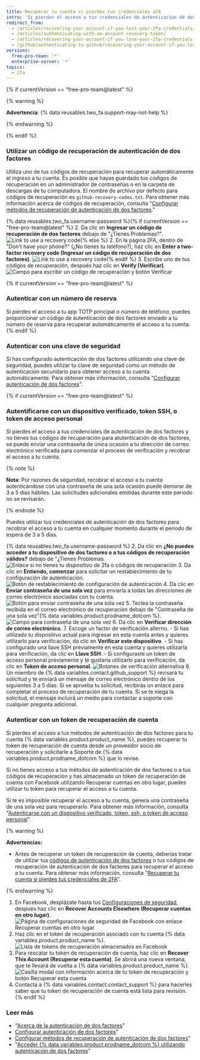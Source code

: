 ```yaml
---
title: Recuperar tu cuenta si pierdes tus credenciales 2FA
intro: 'Si pierdes el acceso a tus credenciales de autenticación de dos factores, puedes utilizar tus códigos de recuperación, o cualquier otra opción de recuperación, para recuperar el acceso a tu cuenta.'
redirect_from:
  - /articles/recovering-your-account-if-you-lost-your-2fa-credentials/
  - /articles/authenticating-with-an-account-recovery-token/
  - /articles/recovering-your-account-if-you-lose-your-2fa-credentials
  - /github/authenticating-to-github/recovering-your-account-if-you-lose-your-2fa-credentials
versions:
  free-pro-team: '*'
  enterprise-server: '*'
topics:
  - 2fa
---
```

{% if currentVersion == "free-pro-team@latest" %}

{% warning %}

**Advertencia**: {% data reusables.two_fa.support-may-not-help %}

{% endwarning %}

{% endif %}

### Utilizar un código de recuperación de autenticación de dos factores

Utiliza uno de tus códigos de recuperación para recuperar automáticamente el ingreso a tu cuenta. Es posible que hayas guardado tus códigos de recuperación en un administrador de contraseñas o en la carpeta de descargas de tu computadora. El nombre de archivo por defecto para códigos de recuperación es `github-recovery-codes.txt`. Para obtener más información acerca de códigos de recuperación, consulta "[Configurar métodos de recuperación de autenticación de dos factores](/articles/configuring-two-factor-authentication-recovery-methods#downloading-your-two-factor-authentication-recovery-codes)."

{% data reusables.two_fa.username-password %}{% if currentVersion == "free-pro-team@latest" %}
2. Da clic en **Ingresar un código de recuperación de dos factores** debajo de "¿Tienes Problemas?". ![Link to use a recovery code](/assets/images/help/2fa/2fa-recovery-code-link.png){% else %}
2. En la página 2FA, dentro de "Don't have your phone?" (¿No tienes tu teléfono?), haz clic en **Enter a two-factor recovery code (Ingresar un código de recuperación de dos factores)**. ![Link to use a recovery code](/assets/images/help/2fa/2fa_recovery_dialog_box.png){% endif %}
3. Escribe uno de tus códigos de recuperación, después haz clic en **Verify (Verificar)**. ![Campo para escribir un código de recuperación y botón Verificar](/assets/images/help/2fa/2fa-type-verify-recovery-code.png)

{% if currentVersion == "free-pro-team@latest" %}
### Autenticar con un número de reserva

Si pierdes el acceso a tu app TOTP principal o número de teléfono, puedes proporcionar un código de autenticación de dos factores enviado a tu número de reserva para recuperar automáticamente el acceso a tu cuenta.
{% endif %}

### Autenticar con una clave de seguridad

Si has configurado autenticación de dos factores utilizando una clave de seguridad, puedes utilizar tu clave de seguridad como un método de autenticación secundario para obtener acceso a tu cuenta automáticamente. Para obtener más información, consulta "[Configurar autenticación de dos factores](/articles/configuring-two-factor-authentication#configuring-two-factor-authentication-using-a-security-key)".

{% if currentVersion == "free-pro-team@latest" %}
### Autentificarse con un dispositivo verificado, token SSH, o token de acceso personal
Si pierdes el acceso a tus credenciales de autenticación de dos factores y no tienes tus códigos de recuperación para atutenticación de dos factores, se puede enviar una contraseña de única ocasión a tu dirección de correo electrónico verificada para comenzar el proceso de verificación y recobrar el acceso a tu cuenta.

{% note %}

**Nota**: Por razones de seguridad, recobrar el acceso a tu cuenta autenticándose con una contraseña de una sola ocasión puede demorar de 3 a 5 días hábiles. Las solicitudes adicionales emitidas durante este periodo no se revisarán.

{% endnote %}

Puedes utilizar tus credenciales de autenticación de dos factores para recobrar el acceso a tu cuenta en cualquier momento durante el periodo de espera de 3 a 5 días.

{% data reusables.two_fa.username-password %}
2. Da clic en **¿No puedes acceder a tu dispositivo de dos factores o a tus códigos de recuperación válidos?** debajo de "¿Tienes Problemas ![Enlace si no tienes tu dispositivo de 2fa o códigos de recuperación](/assets/images/help/2fa/no-access-link.png)
3. Da clic en **Entiendo, comenzar** para solicitar un restablecimiento de tu configuración de autenticación. ![Botón de restablecimiento de configuración de autenticación](/assets/images/help/2fa/reset-auth-settings.png)
4. Da clic en **Enviar contraseña de una sola vez** para enviarla a todas las direcciones de correo electrónico asociadas con tu cuenta. ![Botón para enviar contraseña de una sola vez](/assets/images/help/2fa/send-one-time-password.png)
5. Teclea la contraseña recibida en el correo electrónico de recuperación debajo de "Contraseña de una sola vez"{% data variables.product.prodname_dotcom %}. ![Campo para contraseña de una sola vez](/assets/images/help/2fa/one-time-password-field.png)
6. Da clic en **Verificar dirección de correo electrónico**.
7. Escoge un factor de verificación alterno.
    - Si has utilizado tu dispositivo actual para ingresar en esta cuenta antes y quieres utilizarlo para verificación, da clic en **Verificar este dispositivo**.
    - Si has configurado una llave SSH previamente en esta cuenta y quieres utilizarla para verificación, da clic en **Llave SSH**.
    - Si configuraste un token de acceso personal previamente y te gustaría utilizarlo para verificación, da clic en **Token de acceso personal**. ![Botones de verificación alternativa](/assets/images/help/2fa/alt-verifications.png)
8. Un miembro de {% data variables.contact.github_support %} revisará tu solicitud y te enviará un mensaje de correo electrónico dentro de los siguientes 3 a 5 días. Si se aprueba tu solicitud, recibirás un enlace para completar el proceso de recuperación de tu cuenta. Si se te niega la solicitud, el mensaje incluirá un medio para contactar a soporte con cualquier pregunta adicional.

### Autenticar con un token de recuperación de cuenta

Si pierdes el acceso a tus métodos de autenticación de dos factores para tu cuenta {% data variables.product.product_name %}, puedes recuperar tu token de recuperación de cuenta desde un proveedor socio de recuperación y solicitarle a Soporte de {% data variables.product.prodname_dotcom %} que lo revise.

Si no tienes acceso a tus métodos de autenticación de dos factores o a tus códigos de recuperación y has almacenado un token de recuperación de cuenta con Facebook utilizando Recuperar cuentas en otro lugar, puedes utilizar tu token para recuperar el acceso a tu cuenta.

Si te es imposible recuperar el acceso a tu cuenta, genera una contraseña de una sola vez para recuperarlo. Para obtener más información, consulta "[Autenticarse con un dispositivo verificado, token, ssh, o token de acceso personal](#authenticating-with-a-verified-device-ssh-token-or-personal-access-token)".

{% warning %}

**Advertencias:**
- Antes de recuperar un token de recuperación de cuenta, deberías tratar de utilizar tus [códigos de autenticación de dos factores](/articles/accessing-github-using-two-factor-authentication) o tus códigos de recuperación de autenticación de dos factores para recuperar el acceso a tu cuenta. Para obtener más información, consulta "[Recuperar tu cuenta si pierdes tus credenciales de 2FA](/articles/recovering-your-account-if-you-lose-your-2fa-credentials)".

{% endwarning %}

1. En Facebook, desplázate hasta tus [Configuraciones de seguridad](https://www.facebook.com/settings?tab=security), después haz clic en **Recover Accounts Elsewhere (Recuperar cuentas en otro lugar)**. ![Página de configuraciones de seguridad de Facebook con enlace Recuperar cuentas en otro lugar](/assets/images/help/settings/security-facebook-security-settings-page.png)
2. Haz clic en el token de recuperación asociado con tu cuenta {% data variables.product.product_name %}. ![Lista de tokens de recuperación almacenados en Facebook](/assets/images/help/settings/security-github-rae-token-on-facebook.png)
3. Para rescatar tu token de recuperación de cuenta, haz clic en **Recover This Account (Recuperar esta cuenta)**. Se abrirá una nueva ventana, que te llevará de vuelta a {% data variables.product.product_name %}. ![Casilla modal con información acerca de tu token de recuperación y botón Recuperar esta cuenta](/assets/images/help/settings/security-recover-account-facebook.png)
4. Contacta a {% data variables.contact.contact_support %} para hacerles saber que tu token de recuperación de cuenta está lista para revisión.
{% endif %}

### Leer más

- "[Acerca de la autenticación de dos factores](/articles/about-two-factor-authentication)"
- [Configurar autenticación de dos factores](/articles/configuring-two-factor-authentication)"
- [Configurar métodos de recuperación de autenticación de dos factores](/articles/configuring-two-factor-authentication-recovery-methods)"
- "[Acceder {% data variables.product.prodname_dotcom %} utilizando autenticación de dos factores](/articles/accessing-github-using-two-factor-authentication)"
